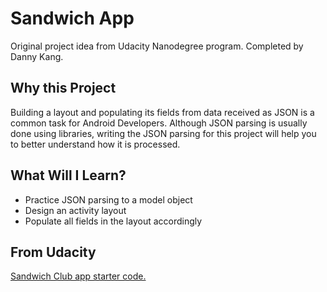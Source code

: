 # Sandwich App
Original project idea from Udacity Nanodegree program. Completed by Danny Kang.

## Why this Project

Building a layout and populating its fields from data received as JSON
is a common task for Android Developers. Although JSON parsing is usually
done using libraries, writing the JSON parsing for  this project will
help you to better understand how it is processed.

## What Will I Learn?

- Practice JSON parsing to a model object
- Design an activity layout
- Populate all fields in the layout accordingly

## From Udacity
[Sandwich Club app starter code.](https://github.com/udacity/sandwich-club-starter-code)